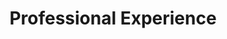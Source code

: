 ---
title: Professional Experience
layout: collection
permalink: /blog/
permalink: /experiences-general/
author_profile: true  
collection: experience
entries_layout: grid
---